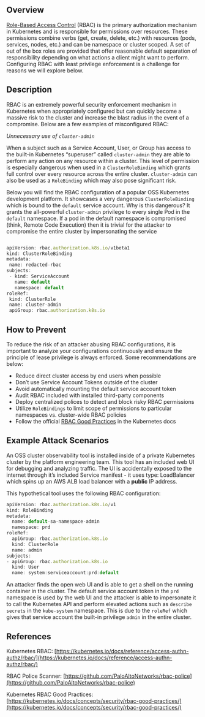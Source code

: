 ## Overview
[Role-Based Access Control](https://kubernetes.io/docs/reference/access-authn-authz/rbac/) (RBAC) is the primary authorization mechanism in Kubernetes and is responsible for permissions over resources. These permissions combine verbs (get, create, delete, etc.) with resources (pods, services, nodes, etc.) and can be namespace or cluster scoped. A set of out of the box roles are provided that offer reasonable default separation of responsibility depending on what actions a client might want to perform. Configuring RBAC with least privilege enforcement is a challenge for reasons we will explore below.

## Description
RBAC is an extremely powerful security enforcement mechanism in Kubernetes when appropriately configured but can quickly become a massive risk to the cluster and increase the blast radius in the event of a compromise.  Below are a few examples of misconfigured RBAC:

*Unnecessary use of `cluster-admin`*

When a subject such as a Service Account, User, or Group has access to the built-in Kubernetes “superuser” called `cluster-admin` they are able to perform any action on any resource within a cluster. This level of permission is especially dangerous when used in a `ClusterRoleBinding` which grants full control over every resource across the entire cluster. `cluster-admin` can also be used as a `RoleBinding` which may also pose significant risk.

Below you will find the RBAC configuration of a popular OSS Kubernetes development platform. It showcases a very dangerous `ClusterRoleBinding` which is bound to the `default` service account. Why is this dangerous? It grants the all-powerful `cluster-admin` privilege to every single Pod in the `default` namespace. If a pod in the default namespace is compromised (think, Remote Code Execution) then it is trivial for the attacker to compromise the entire cluster by impersonating the service 

```jsx

apiVersion: rbac.authorization.k8s.io/v1beta1
kind: ClusterRoleBinding
metadata:
 name: redacted-rbac
subjects:
 - kind: ServiceAccount
   name: default
   namespace: default
roleRef:
 kind: ClusterRole
 name: cluster-admin
 apiGroup: rbac.authorization.k8s.io
```

## How to Prevent

To reduce the risk of an attacker abusing RBAC configurations, it is important to analyze your configurations continuously and ensure the principle of lease privilege is always enforced. Some recommendations are below:

- Reduce direct cluster access by end users when possible
- Don’t use Service Account Tokens outside of the cluster
- Avoid automatically mounting the default service account token
- Audit RBAC included with installed third-party components
- Deploy centralized polices to detect and block risky RBAC permissions
- Utilize `RoleBindings` to limit scope of permissions to particular namespaces vs. cluster-wide RBAC policies
- Follow the official [RBAC Good Practices](https://kubernetes.io/docs/concepts/security/rbac-good-practices/) in the Kubernetes docs 

## Example Attack Scenarios
An OSS cluster observability tool is installed inside of a private Kubernetes cluster by the platform engineering team. This tool has an included web UI for debugging and analyzing traffic. The UI is accidentally exposed to the internet through it’s included Service manifest - it uses type: LoadBalancer which spins up an AWS ALB load balancer with a **public** IP address. 

This hypothetical tool uses the following RBAC configuration:

```jsx
apiVersion: rbac.authorization.k8s.io/v1
kind: RoleBinding
metadata:
  name: default-sa-namespace-admin
  namespace: prd
roleRef:
  apiGroup: rbac.authorization.k8s.io
  kind: ClusterRole
  name: admin
subjects:
- apiGroup: rbac.authorization.k8s.io
  kind: User
  name: system:serviceaccount:prd:default
```

An attacker finds the open web UI and is able to get a shell on the running container in the cluster. The default service account token in the `prd` namespace is used by the web UI and the attacker is able to impersonate it to call the Kubernetes API and perform elevated actions such as `describe secrets` in the `kube-system` namespace. This is due to the `roleRef` which gives that service account the built-in privilege `admin` in the entire cluster. 

## References

Kubernetes RBAC: [https://kubernetes.io/docs/reference/access-authn-authz/rbac/](https://kubernetes.io/docs/reference/access-authn-authz/rbac/)

RBAC Police Scanner: [https://github.com/PaloAltoNetworks/rbac-police](https://github.com/PaloAltoNetworks/rbac-police)

Kubernetes RBAC Good Practices: [https://kubernetes.io/docs/concepts/security/rbac-good-practices/](https://kubernetes.io/docs/concepts/security/rbac-good-practices/)